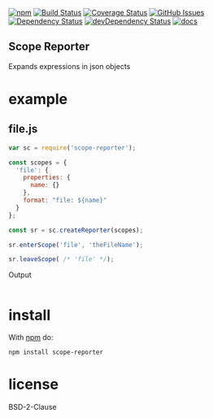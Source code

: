 
[![npm](https://img.shields.io/npm/v/scope-reporter.svg)](https://www.npmjs.com/package/scope-reporter)
[![Build Status](https://secure.travis-ci.org/arlac77/scope-reporter.png)](http://travis-ci.org/arlac77/scope-reporter)
[![Coverage Status](https://coveralls.io/repos/arlac77/scope-reporter/badge.svg?branch=master&service=github)](https://coveralls.io/github/arlac77/scope-reporter?branch=master)
[![GitHub Issues](https://img.shields.io/github/issues/arlac77/scope-reporter.svg?style=flat-square)](https://github.com/arlac77/scope-reporter/issues)
[![Dependency Status](https://david-dm.org/arlac77/scope-reporter.svg)](https://david-dm.org/arlac77/scope-reporter)
[![devDependency Status](https://david-dm.org/arlac77/scope-reporter/dev-status.svg)](https://david-dm.org/arlac77/scope-reporter#info=devDependencies)
[![docs](http://inch-ci.org/github/arlac77/scope-reporter.svg?branch=master)](http://inch-ci.org/github/arlac77/scope-reporter)

Scope Reporter
-------------------

Expands expressions in json objects

# example

## file.js

```js
var sc = require('scope-reporter');

const scopes = {
  'file': {
    properties: {
      name: {}
    },
    format: "file: ${name}"
  }
};

const sr = sc.createReporter(scopes);

sr.enterScope('file', 'theFileName');

sr.leaveScope( /* 'file' */);

```

Output

```

```

# install

With [npm](http://npmjs.org) do:

```
npm install scope-reporter
```

# license

BSD-2-Clause
